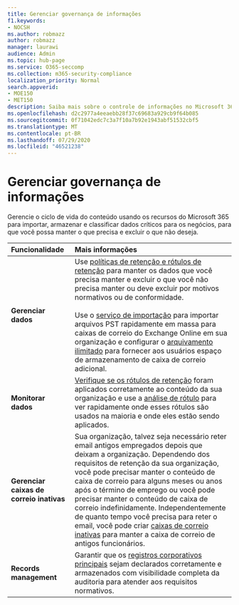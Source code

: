 ```yaml
---
title: Gerenciar governança de informações
f1.keywords:
- NOCSH
ms.author: robmazz
author: robmazz
manager: laurawi
audience: Admin
ms.topic: hub-page
ms.service: O365-seccomp
ms.collection: m365-security-compliance
localization_priority: Normal
search.appverid:
- MOE150
- MET150
description: Saiba mais sobre o controle de informações no Microsoft 365.
ms.openlocfilehash: d2c2977a4eeaebb28f37c69683a929cb9f64b085
ms.sourcegitcommit: 0f71042edc7c3a7f10a7b92e1943abf51532cbf5
ms.translationtype: MT
ms.contentlocale: pt-BR
ms.lasthandoff: 07/29/2020
ms.locfileid: "46521238"
---
```

# <a name="manage-information-governance"></a>Gerenciar governança de informações

 Gerencie o ciclo de vida do conteúdo usando os recursos do Microsoft 365 para importar, armazenar e classificar dados críticos para os negócios, para que você possa manter o que precisa e excluir o que não deseja.

|**Funcionalidade**|**Mais informações**|
|:-----|:-----|
| **Gerenciar dados** | Use [políticas de retenção e rótulos de retenção](retention.md) para manter os dados que você precisa manter e excluir o que você não precisa manter ou deve excluir por motivos normativos ou de conformidade.<br /><br /> Use o [serviço de importação](importing-pst-files-to-office-365.md) para importar arquivos PST rapidamente em massa para caixas de correio do Exchange Online em sua organização e configurar o [arquivamento ilimitado](unlimited-archiving.md) para fornecer aos usuários espaço de armazenamento de caixa de correio adicional.|
| **Monitorar dados** | [Verifique se os rótulos de retenção](view-label-activity-for-documents.md) foram aplicados corretamente ao conteúdo da sua organização e use a [análise de rótulo](label-analytics.md) para ver rapidamente onde esses rótulos são usados na maioria e onde eles estão sendo aplicados.|
| **Gerenciar caixas de correio inativas** | Sua organização, talvez seja necessário reter email antigos empregados depois que deixam a organização. Dependendo dos requisitos de retenção da sua organização, você pode precisar manter o conteúdo de caixa de correio para alguns meses ou anos após o término de emprego ou você pode precisar manter o conteúdo de caixa de correio indefinidamente. Independentemente de quanto tempo você precisa para reter o email, você pode criar [caixas de correio inativas](inactive-mailboxes-in-office-365.md) para manter a caixa de correio de antigos funcionários.|
| **Records management** | Garantir que os [registros corporativos principais](records-management.md) sejam declarados corretamente e armazenados com visibilidade completa da auditoria para atender aos requisitos normativos.|
